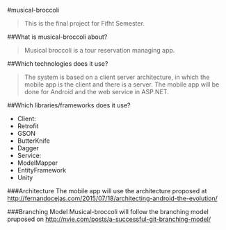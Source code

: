 #musical-broccoli
> This is the final project for Fifht Semester.

##What is musical-broccoli about?
>Musical broccoli is a tour reservation managing app.

##Which technologies does it use?
>The system is based on a client server architecture, in which the mobile app is the client and there is a server. The mobile app will be done for Android and the web service in ASP.NET.

##Which libraries/frameworks does it use?
- Client:
 - Retrofit
 - GSON
 - ButterKnife
 - Dagger
- Service:
 - ModelMapper
 - EntityFramework
 - Unity
 
 ###Architecture
 The mobile app will use the architecture proposed at http://fernandocejas.com/2015/07/18/architecting-android-the-evolution/

 ###Branching Model
 Musical-broccoli will follow the branching model pruposed on http://nvie.com/posts/a-successful-git-branching-model/
 
 
